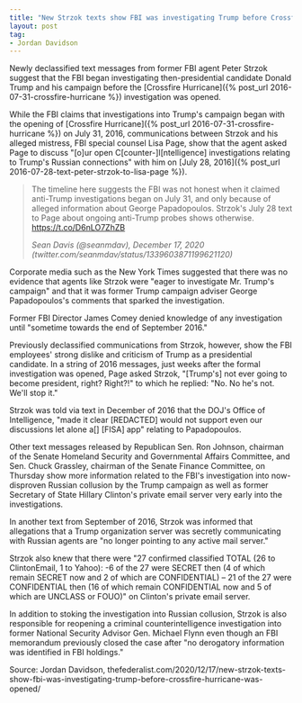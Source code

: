 ```yaml
---
title: "New Strzok texts show FBI was investigating Trump before Crossfire Hurricane was opened"
layout: post
tag:
- Jordan Davidson
---
```


Newly declassified text messages from former FBI agent Peter Strzok suggest that the FBI began investigating then-presidential candidate Donald Trump and his campaign before the [Crossfire Hurricane]({% post_url 2016-07-31-crossfire-hurricane %}) investigation was opened.

While the FBI claims that investigations into Trump's campaign began with the opening of [Crossfire Hurricane]({% post_url 2016-07-31-crossfire-hurricane %}) on July 31, 2016, communications between Strzok and his alleged mistress, FBI special counsel Lisa Page, show that the agent asked Page to discuss "[o]ur open C[counter-]I[ntelligence] investigations relating to Trump's Russian connections" with him on [July 28, 2016]({% post_url 2016-07-28-text-peter-strzok-to-lisa-page %}).

> The timeline here suggests the FBI was not honest when it claimed anti-Trump investigations began on July 31, and only because of alleged information about George Papadopoulos. Strzok's July 28 text to Page about ongoing anti-Trump probes shows otherwise. https://t.co/D6nLO7ZhZB
>
> <cite>Sean Davis (@seanmdav), December 17, 2020 (twitter.com/seanmdav/status/1339603871199621120)</cite>

Corporate media such as the New York Times suggested that there was no evidence that agents like Strzok were "eager to investigate Mr. Trump's campaign" and that it was former Trump campaign adviser George Papadopoulos's comments that sparked the investigation.

Former FBI Director James Comey denied knowledge of any investigation until "sometime towards the end of September 2016."

Previously declassified communications from Strzok, however, show the FBI employees' strong dislike and criticism of Trump as a presidential candidate. In a string of 2016 messages, just weeks after the formal investigation was opened, Page asked Strzok, "[Trump's] not ever going to become president, right? Right?!" to which he replied: "No. No he's not. We'll stop it."

Strzok was told via text in December of 2016 that the DOJ's Office of Intelligence, "made it clear [REDACTED] would not support even our discussions let alone a[] [FISA] app" relating to Papadopoulos.

Other text messages released by Republican Sen. Ron Johnson, chairman of the Senate Homeland Security and Governmental Affairs Committee, and Sen. Chuck Grassley, chairman of the Senate Finance Committee, on Thursday show more information related to the FBI's investigation into now-disproven Russian collusion by the Trump campaign as well as former Secretary of State Hillary Clinton's private email server very early into the investigations.

In another text from September of 2016, Strzok was informed that allegations that a Trump organization server was secretly communicating with Russian agents are "no longer pointing to any active mail server."

Strzok also knew that there were "27 confirmed classified TOTAL (26 to ClintonEmail, 1 to Yahoo): -6 of the 27 were SECRET then (4 of which remain SECRET now and 2 of which are CONFIDENTIAL) – 21 of the 27 were CONFIDENTIAL then (16 of which remain CONFIDENTIAL now and 5 of which are UNCLASS or FOUO)" on Clinton's private email server.

In addition to stoking the investigation into Russian collusion, Strzok is also responsible for reopening a criminal counterintelligence investigation into former National Security Advisor Gen. Michael Flynn even though an FBI memorandum previously closed the case after "no derogatory information was identified in FBI holdings."

Source: Jordan Davidson, thefederalist.com/2020/12/17/new-strzok-texts-show-fbi-was-investigating-trump-before-crossfire-hurricane-was-opened/

